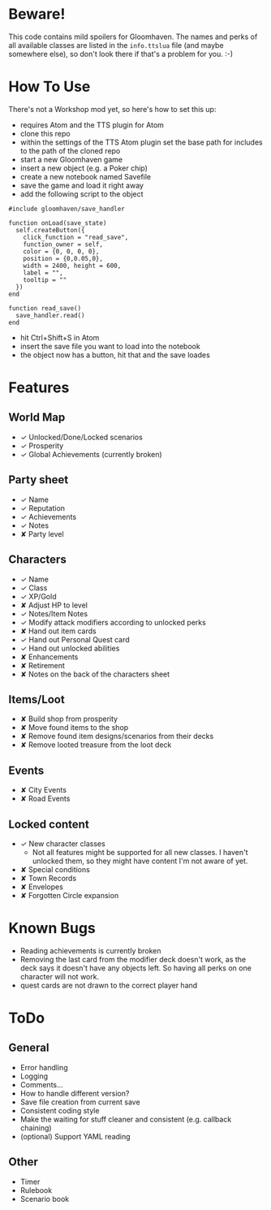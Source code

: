 # Beware!
This code contains mild spoilers for Gloomhaven. The names and perks of all available classes are listed in the `info.ttslua` file (and maybe somewhere else), so don't look there if that's a problem for you. :-)

# How To Use
There's not a Workshop mod yet, so here's how to set this up:
- requires Atom and the TTS plugin for Atom
- clone this repo
- within the settings of the TTS Atom plugin set the base path for includes to the path of the cloned repo
- start a new Gloomhaven game
- insert a new object (e.g. a Poker chip)
- create a new notebook named Savefile
- save the game and load it right away
- add the following script to the object
```
#include gloomhaven/save_handler

function onLoad(save_state)
  self.createButton({
    click_function = "read_save",
    function_owner = self,
    color = {0, 0, 0, 0},
    position = {0,0.05,0},
    width = 2400, height = 600,
    label = "",
    tooltip = ""
  })
end

function read_save()
  save_handler.read()
end
```
- hit Ctrl+Shift+S in Atom
- insert the save file you want to load into the notebook
- the object now has a button, hit that and the save loades

# Features
## World Map
- ✓ Unlocked/Done/Locked scenarios
- ✓ Prosperity
- ✓ Global Achievements (currently broken)

## Party sheet
- ✓ Name
- ✓ Reputation
- ✓ Achievements
- ✓ Notes
- ✘ Party level

## Characters
- ✓ Name
- ✓ Class
- ✓ XP/Gold
- ✘ Adjust HP to level
- ✓ Notes/Item Notes
- ✓ Modify attack modifiers according to unlocked perks
- ✘ Hand out item cards
- ✓ Hand out Personal Quest card
- ✓ Hand out unlocked abilities
- ✘ Enhancements
- ✘ Retirement
- ✘ Notes on the back of the characters sheet

## Items/Loot
- ✘ Build shop from prosperity
- ✘ Move found items to the shop
- ✘ Remove found item designs/scenarios from their decks
- ✘ Remove looted treasure from the loot deck

## Events
- ✘ City Events
- ✘ Road Events

## Locked content
- ✓ New character classes
  - Not all features might be supported for all new classes. I haven't unlocked them, so they might have content I'm not aware of yet.
- ✘ Special conditions
- ✘ Town Records
- ✘ Envelopes
- ✘ Forgotten Circle expansion

# Known Bugs
- Reading achievements is currently broken
- Removing the last card from the modifier deck doesn't work, as the deck says it doesn't have any objects left. So having all perks on one character will not work.
- quest cards are not drawn to the correct player hand

# ToDo
## General
- Error handling
- Logging
- Comments...
- How to handle different version?
- Save file creation from current save
- Consistent coding style
- Make the waiting for stuff cleaner and consistent (e.g. callback chaining)
- (optional) Support YAML reading

## Other
- Timer
- Rulebook
- Scenario book
